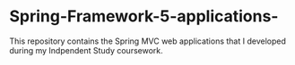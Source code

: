 # Spring-Framework-5-applications-
This repository contains the Spring MVC web applications that I developed during my Indpendent Study coursework.
